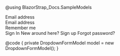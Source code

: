 <!--\\-->
@using BlazorStrap_Docs.SampleModels
<!--//-->

<BSDropdown Demo="true">
    <Content>
        <BSForm Model="model" Class="px-4 py-3">
            <div class="mb-3">
                <BSLabel for="exampleDropdownFormEmail1">Email address</BSLabel>
                <BSInput InputType="InputType.Email" @bind-Value="model.Email" id="exampleDropdownFormEmail1" placeholder="email@example.com"/>
            </div>
            <div class="mb-3">
                <BSLabel for="exampleDropdownFormPassword1">Email address</BSLabel>
                <BSInput InputType="InputType.Password" @bind-Value="model.Password" id="exampleDropdownFormPassword1" placeholder="Password"/>
            </div>
            <div class="mb-3">
                <div class="form-check">
                    <BSInputCheckbox @bind-Value="model.RememberMe" id="RememberMeCheck"/>
                    <BSLabel for="RememberMeCheck">Remember me</BSLabel>
                </div>
            </div>
            <BSButton Color="BSColor.Primary" >Sign In</BSButton>
        </BSForm>
        <BSDropdownItem IsDivider="true" />
        <BSDropdownItem>New around here? Sign up</BSDropdownItem>
        <BSDropdownItem>Forgot password?</BSDropdownItem>
    </Content>
</BSDropdown>

@code {
    private DropdownFormModel model = new DropdownFormModel();
}